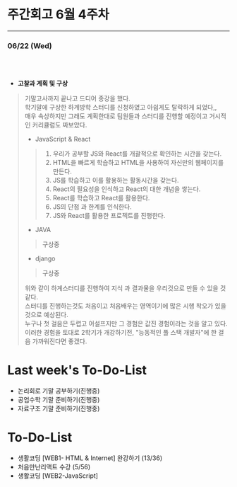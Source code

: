 # 주간회고 6월 4주차
---

### 06/22 (Wed)
<br><br>
+ **고찰과 계획 및 구상** <br>
> 기말고사까지 끝나고 드디어 종강을 했다. <br>
> 학기말에 구상한 하계방학 스터디를 신청하였고 아쉽게도 탈락하게 되었다,, <br>
> 매우 속상하지만 그래도 계획한대로 팀원들과 스터디를 진행할 예정이고 거시적인 커리큘럼도 짜보았다. <br>
>
>* JavaScript & React
>> 1. 우리가 공부할 JS와 React를 개괄적으로 확인하는 시간을 갖는다.
>> 2. HTML을 빠르게 학습하고 HTML을 사용하여 자신만의 웹페이지를 만든다.
>> 3. JS를 학습하고 이를 활용하는 활동시간을 갖는다.
>> 4. React의 필요성을 인식하고 React의 대한 개념을 쌓는다.
>> 5. React를 학습하고 React를 활용한다.
>> 6. JS의 단점 과 한계를 인식한다.
>> 7. JS와 React를 활용한 프로젝트를 진행한다.<br>
> 
>* JAVA
>>구상중<br>
>
>* django
>>구상중<br>
>
>  
> 위와 같이 하계스터디를 진행하여 지식 과 결과물을 우리것으로 만들 수 있을 것같다. <br>
> 스터디를 진행하는것도 처음이고 처음배우는 영역이기에 많은 시행 착오가 있을것으로 예상된다. <br>
> 누구나 첫 걸음은 두렵고 어설프지만 그 경험은 값진 경험이라는 것을 알고 있다. <br>
> 이러한 경험을 토대로 2학기가 개강하기전, "능동적인 풀 스택 개발자"에 한 걸음 가까워진다면 좋겠다.
> 

# Last week's To-Do-List
+ 논리회로 기말 공부하기(진행중) <br>
+ 공업수학 기말 준비하기(진행중) <br>
+ 자료구조 기말 준비하기(진행중) <br>
# To-Do-List
+ 생활코딩 [WEB1- HTML & Internet] 완강하기 (13/36)
+ 처음만난리액트 수강 (5/56)
+ 생활코딩 [WEB2-JavaScript] 
